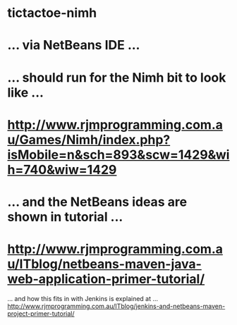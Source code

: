 # tictactoe-nimh
# ... via NetBeans IDE ...
# ... should run for the Nimh bit to look like ...
# http://www.rjmprogramming.com.au/Games/Nimh/index.php?isMobile=n&sch=893&scw=1429&wih=740&wiw=1429
# ... and the NetBeans ideas are shown in tutorial ...
# http://www.rjmprogramming.com.au/ITblog/netbeans-maven-java-web-application-primer-tutorial/
... and how this fits in with Jenkins is explained at ...
http://www.rjmprogramming.com.au/ITblog/jenkins-and-netbeans-maven-project-primer-tutorial/


